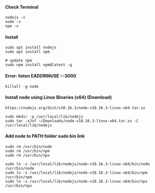 #### Check Terminal
```
nodejs -v
node -v
npm -v
```

#### Install
```
sudo apt install nodejs
sudo apt install npm

# update npm
sudo npm install npm@latest -g
```


#### Error: listen EADDRINUSE :::3000
```
killall -g node
```



#### Install node using Linux Binaries (x64) (Download)
```
https://nodejs.org/dist/v10.16.3/node-v10.16.3-linux-x64.tar.xz

sudo mkdir -p /usr/local/lib/nodejs
sudo tar -xJvf ~/Downloads/node-v10.16.3-linux-x64.tar.xz -C /usr/local/lib/nodejs
```


#### Add node to PATH folder sudo bin link
```
sudo rm /usr/bin/node
sudo rm /usr/bin/npm
sudo rm /usr/bin/npx

sudo ln -s /usr/local/lib/nodejs/node-v10.16.3-linux-x64/bin/node /usr/bin/node
sudo ln -s /usr/local/lib/nodejs/node-v10.16.3-linux-x64/bin/npm /usr/bin/npm
sudo ln -s /usr/local/lib/nodejs/node-v10.16.3-linux-x64/bin/npx /usr/bin/npx
```
